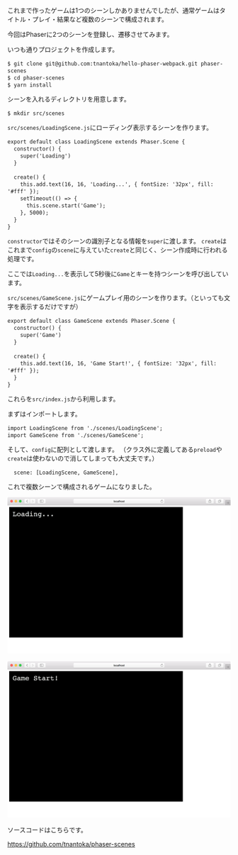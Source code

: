 これまで作ったゲームは1つのシーンしかありませんでしたが、通常ゲームはタイトル・プレイ・結果など複数のシーンで構成されます。

今回はPhaserに2つのシーンを登録し、遷移させてみます。

いつも通りプロジェクトを作成します。

```
$ git clone git@github.com:tnantoka/hello-phaser-webpack.git phaser-scenes
$ cd phaser-scenes
$ yarn install
```

シーンを入れるディレクトリを用意します。

```
$ mkdir src/scenes
```

`src/scenes/LoadingScene.js`にローディング表示するシーンを作ります。

```
export default class LoadingScene extends Phaser.Scene {
  constructor() {
    super('Loading')
  }

  create() {
    this.add.text(16, 16, 'Loading...', { fontSize: '32px', fill: '#fff' });
    setTimeout(() => {
      this.scene.start('Game');
    }, 5000);
  }
}
```

`constructor`ではそのシーンの識別子となる情報を`super`に渡します。
`create`はこれまで`config`の`scene`に与えていた`create`と同じく、シーン作成時に行われる処理です。

ここでは`Loading...`を表示して5秒後に`Game`とキーを持つシーンを呼び出しています。

`src/scenes/GameScene.js`にゲームプレイ用のシーンを作ります。（といっても文字を表示するだけですが）

```
export default class GameScene extends Phaser.Scene {
  constructor() {
    super('Game')
  }

  create() {
    this.add.text(16, 16, 'Game Start!', { fontSize: '32px', fill: '#fff' });
  }
}
```

これらを`src/index.js`から利用します。

まずはインポートします。

```
import LoadingScene from './scenes/LoadingScene';
import GameScene from './scenes/GameScene';
```

そして、`config`に配列として渡します。
（クラス外に定義してある`preload`や`create`は使わないので消してしまっても大丈夫です。）

```
  scene: [LoadingScene, GameScene],
```

これで複数シーンで構成されるゲームになりました。

![](loading.png)

![](game.png)

ソースコードはこちらです。

<https://github.com/tnantoka/phaser-scenes>
